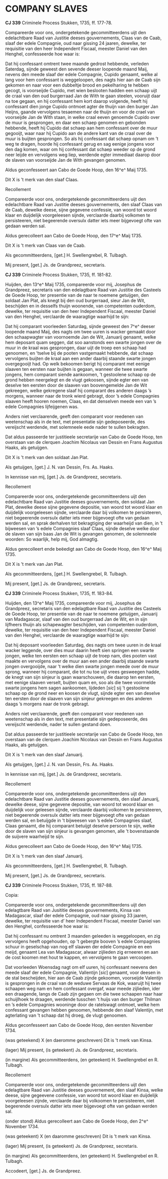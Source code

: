 # COMPANY SLAVES

**CJ 339** Criminele Process Stukken, 1735, ff. 177-78.

Compareerde voor ons, ondergetekende gecommitteerdens uijt den edelachtbare Raad van Justitie deeses gouvernements, Claas van de Caab, slaaf der edele Compagnie, oud naar gissing 24 jaaren, dewelke, ter requisitie van den heer Independent Fiscaal, meester Daniel van den Henghel, confesseerde hoe waar is:

Dat hij confessant omtrent twee maande gedrost hebbende, verleden Saterdag, sijnde geweest den sevende deeser loopende maand Maij, nevens den meede slaaf der edele Compagnie, Cupido genaamt, welke al lang voor hem confessant is weggeloopen, des nagts hier aan de Caab sijn gekomen en naar voor een dubbeltje brood en pekelharing te hebben gecogt, is voorseijde Cupido, met wien beslooten hadden een schaap uijt de craal van den oud burgerraad Jan de With te gaan steelen, vooruijt daar na toe gegaan, en hij confessant hem kort daarop volgende, heeft hij confessant dien jonge Cupido ontmoet agter de thuijn van den burger Jan Heijns, gaande vervolgens tesaemen naar de thuijn en voor de crael van voorseijde Jan de With staan, in welke craal eeven genoemde Cupido over de muur is gesprongen, en daar een schaep genomen en gebonden hebbende, heeft hij Cupido dat schaep aan hem confessant over de muur gegooijt, waar naar hij Cupido aan de andere kant van de craal over de muur is buijten gesprongen. So als hij confessant dat schaep opnam om ’t weg te dragen, hoorde hij confessant gerug en sag eenige jongens voor den dag komen, waar om hij confessant dat schaep weeder op de grond neer leijde en vervolgens weg liep, werdende egter immediaat daarop door de slaven van voorseijde Jan de With gevangen genomen.

Aldus geconfesseert aan Cabo de Goede Hoop, den 16^e^ Maij 1735.

Dit X is ’t merk van den slaaf Claas.

Recollement

Compareerde voor ons, ondergetekende gecommitteerdens uijt den edelachtbare Raad van Justitie deeses gouvernements, den slaaf Claas van de Caab, dewelke deese, sijne gegevene confessie, van woord tot woord klaar en duijdelijk voorgeleesen sijnde, verclaarde daarbij volkomen te persisteeren, niet begeerende oversulx datter iets meer bijgevoegt ofte van gedaan werden sal.

Aldus gerecolleert aan Cabo de Goede Hoop, den 17^e^ Maij 1735.

Dit X is ’t merk van Claas van de Caab.

Als gecommitteerdens, \[get.\] H. Swellengrebel, R. Tulbagh.

Mij present, \[get.\] Js. de Grandpreez, secretaris.

**CJ 339** Criminele Process Stukken, 1735, ff. 181-82.

Huijden, den 13^e^ Maij 1735, compareerde voor mij, Josephus de Grandpreez, secretaris van den edelagtbare Raad van Justitie des Casteels de Goede Hoop, ter presentie van de naar te noemene getuijgen, den soldaat Jan Plat, als knegt bij den oud burgerraad, sieur Jan de Wit, beschijden en in desselfs thuijn woonende, van competenten ouderdom, dewelke, ter requisitie van den heer Independent Fiscaal, meester Daniel van den Henghel, verclaarde de waaragtige waarhijd te sijn:

Dat hij comparant voorleeden Saturdag, sijnde geweest den 7^e^ deeser loopende maand Maij, des nagts om twee uuren is wacker gemaakt door den schaapwagter van voornoemde Jan de Wit, Januarij genaamt, welke hem deposant quam seggen, dat soo aanstonds een swarte jongen over de muur in de kraal was gesprongen, daar uijt de troep een schaap had genoomen, en ’tselve bij de pooten vastgemaakt hebbende, dat schaap vervolgens buijten de kraal aan een ander daarbij staande swarte jongen overgegooijt had. Op welk bekoomen berigt hij comparant met eenige slaaven ten eersten naar buijten is gegaan, wanneer die twee swarte jongens, hem comparant siende aankoomen, ’t gestoolene schaap op de grond hebben neergelegt en de vlugt gekoosen, sijnde egter een van deselve ten eersten door de slaaven van boovengemelde Jan de Wit gekreegen, welke gekregene slaaf hij comparant des anderen daags ’s morgens, wanneer naar de tronk wierd gebragt, door ’s edele Compagnies slaaven heeft hooren noemen, Claas, en dat denselven meede een van ’s edele Compagnies lijfeijgenen was.

Anders niet verclaarende, geeft den comparant voor reedenen van weetenschap als in de text, met presentatie sijn gedeposeerde, des vereijscht werdende, met solemneele eede nader te sullen bekragten.

Dat aldus passeerde ter justitieele secretarije van Cabo de Goede Hoop, ten overstaan van de clerquen Joachim Nicolaus van Dessin en Frans Augustus Haaks, als getuijgen.

Dit X is ’t merk van den soldaat Jan Plat.

Als getuijgen, \[get.\] J. N. van Dessin, Frs. As. Haaks.

In kennisse van mij, \[get.\] Js. de Grandpreez, secretaris.

Recollement

Compareerde voor ons, ondergetekende gecommitteerdens uijt den edelachtbare Raad van Justitie deeses gouvernements, den soldaat Jan Plat, dewelke deese sijne gegevene depositie, van woord tot woord klaar en duijdelijk voorgeleesen sijnde, verclaarde daar bij volkomen te persisteeren, niet begeerende oversulx datter iets meer bijgevoegt ofte van gedaan werden sal, en sprak derhalven tot bekragtiging der waarheijd van dien, in ’t bijweesen van ’s edele Compagnies slaaf Claas, sijnde deselve welke door de slaven van sijn baas Jan de Wit is gevangen genomen, de solemneele woorden: So waarlijk, help mij, God almagtig.

Aldus gerecolleert ende beëedigt aan Cabo de Goede Hoop, den 16^e^ Maij 1735.

Dit X is ’t merk van Jan Plat.

Als gecommitteerdens, \[get.\] H. Swellengrebel, R. Tulbagh.

Mij present, \[get.\] Js. de Grandpreez, secretaris.

**CJ 339** Criminele Process Stukken, 1735, ff. 183-84.

Huijden, den 13^e^ Maij 1735, compareerde voor mij, Josephus de Grandpreez, secretaris van den edelagtbare Raad van Justitie des Casteels de Goede Hoop, ter presentie van de naar te noemene getuijgen, Januarij van Madagascar, slaaf van den oud burgerraad Jan de Wit, en in sijn lijfheers thuijn als schapewagter beschijden, van competenten ouderdom, dewelke, ter requisitie van den heer Independent Fiscaal, meester Daniel van den Henghel, verclaarde de waaragtige waarhijd te sijn:

Dat hij deposant voorleeden Saturdag, des nagts om twee uuren in de kraal wacker leggende, over dies muur daarin heeft sien springen een swarte jongen, welke ten eersten een schaap uijt de troep nam, dies pooten vast maakte en vervolgens over de muur aan een ander daarbij staande swarte jongen overgooijde, naar ’t welke dien swarte jongen meede over de muur sprong, wanneer hij comparant, die tot nu toe uijt vrees gesweegen hadde, de knegt van sijn sinjeur is gaan waarschouwen, die daarop ten eersten, met eenige slaaven verselt, buijten quam en, soo als die twee voormelde swarte jongens hem sagen aankoomen, lijdeden \[*sic*\] sij ’t gestoolene schaap op de grond neer en koosen de vlugt, sijnde egter een van deselve ten eersten door de slaaven van sijn sinjeur gekreegen en des anderen daags ’s morgens naar de tronk gebragt.

Anders niet verclaarende, geeft den comparant voor reedenen van weetenschap als in den text, met presentatie sijn gedeposeerde, des vereijscht werdende, nader te sullen gestand doen.

Dat aldus passeerde ter justitieele secretarije van Cabo de Goede Hoop, ten overstaan van de clerquen Joachim Nicolaus van Dessin en Frans Augustus Haaks, als getuijgen.

Dit X is ’t merk van den slaaf Januarij.

Als getuijgen, \[get.\] J. N. van Dessin, Frs. As. Haaks.

In kennisse van mij, \[get.\] Js. de Grandpreez, secretaris.

Recollement

Compareerde voor ons, ondergetekende gecommitteerdens uijt den edelachtbare Raad van Justitie deeses gouvernements, den slaaf Januarij, dewelke deese, sijne gegevene depositie, van woord tot woord klaar en duijdelijk voor geleesen sijnde, verclaarde daarbij volkomen te persisteeren, niet begeerende oversulx datter iets meer bijgevoegt ofte van gedaan werden sal, en betuijgde in ’t bijweesen van ’s edele Compagnies slaaf, Claas genaamt, die hij comparant betuijgt deselve persoon te sijn, welke door de slaven van sijn sinjeur is gevangen genomen, alle ’t bovenstaande de suijvere waarheijd te sijn.

Aldus gerecolleert aan Cabo de Goede Hoop, den 16^e^ Maij 1735.

Dit X is ’t merk van den slaaf Januarij.

Als gecommitteerdens, \[get.\] H. Swellengrebel, R. Tulbagh.

Mij present, \[get.\] Js. de Grandpreez, secretaris.

**CJ 339** Criminele Process Stukken, 1735, ff. 187-88.

Copia:

Compareerde voor ons, ondergetekende gecommitteerdens uijt den edelagtbare Raad van Jusititie deeses gouvernements, Kinsa van Madagascar, slaaf der edele Compagnie, oud naar gissing 33 jaaren, dewelke, ter requisitie van d’ heer Independent Fiscaal, meester Daniel van den Henghel, confesseerde hoe waar is:

Dat hij confessant nu omtrent 3 maanden geleeden is weggeloopen, en zig vervolgens heeft opgehouden, op ’t gebergte booven ’s edele Compagnies schuur in geselschap van nog elf slaaven der edele Compagnie en een meijd, genaamt Lea van Madagascar, alwaar zijlieden zig erneeren en aan de cost koomen met hout te kappen, en vervolgens te gaan vercoopen.

Dat voorleeden Woensdag nagt om elf uuren, hij confessant neevens den meede slaaf der edele Compagnie, Vallentijn \[*sic*\] genaamt, voor deesen in de stal bescheijden, hier aan de Caab zijnde gekoomen, voorseijde Valentijn is gesprongen in de craal van de weduwe Servaas de Kok, waaruijt hij twee schaapen weg nam en hem confessant overgaf, waar meede zijlieden, ider een draagende, langs de Caab zijn gegaen om die twee schaapen naar haar schuijlhoek te draagen, werdende tusschen ’t huijs van den burger Thilman en ’s edele Compagnies wooninge door de ratelswagt ontmoet, welke hem confessant gevangen hebben genoomen, hebbende den slaaf Valentijn, met agterlating van ’t schaap dat hij droeg, de vlugt genoomen.

Aldus geconfesseert aan Cabo de Goede Hoop, den eersten November 1734.

(was geteekend) X (en daeromme geschreven) Dit is ’t merk van Kinsa.

(lager) Mij present, (is geteekent) Js. de Grandpreez, secretaris.

(in margine) Als gecommitteerdens, (en geteekent) H. Swellengrebel en R. Tulbagh.

Recollement

Compareerde voor ons, ondergetekende gecommitteerdens uijt den edelagtbare Raad van Justitie deeses gouvernement, den slaaf Kinsa, welke deese, sijne gegeevene confessie, van woord tot woord klaar en duijdelijk voorgeleesen zijnde, verclaarde daar bij volkoomen te persisteeren, niet begeerende oversulx datter iets meer bijgevoegt ofte van gedaan werden sal.

(onder stond) Aldus gerecolleert aan Cabo de Goede Hoop, den 2^e^ November 1734.

(was geteekent) X (en daaromme geschreven) Dit is ’t merk van Kinsa.

(lager) Mij present, (is geteekent) Js. de Grandpreez, secretaris.

(in margine) Als gecommitteerdens, (en geteekent) H. Swellengrebel en R. Tulbagh.

Accodeert, \[get.\] Js. de Grandpreez.
